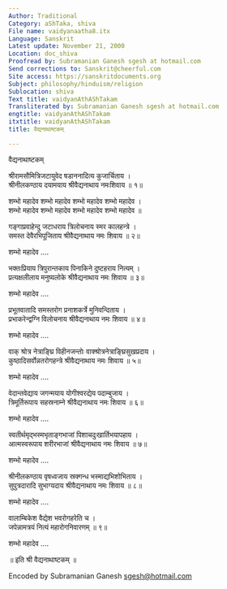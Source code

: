 ```yaml
---
Author: Traditional
Category: aShTaka, shiva
File name: vaidyanaatha8.itx
Language: Sanskrit
Latest update: November 21, 2000
Location: doc_shiva
Proofread by: Subramanian Ganesh sgesh at hotmail.com
Send corrections to: Sanskrit@cheerful.com
Site access: https://sanskritdocuments.org
Subject: philosophy/hinduism/religion
Sublocation: shiva
Text title: vaidyanAthAShTakam
Transliterated by: Subramanian Ganesh sgesh at hotmail.com
engtitle: vaidyanAthAShTakam
itxtitle: vaidyanAthAShTakam
title: वैद्यनाथाष्टकम्

---
```

  
 वैद्यनाथाष्टकम्   
  
श्रीरामसौमित्रिजटायुवेद षडाननादित्य कुजार्चिताय ।  
श्रीनीलकण्ठाय दयामयाय श्रीवैद्यनाथाय नमःशिवाय ॥ १॥  
  
शम्भो महादेव शम्भो महादेव शम्भो महादेव शम्भो महादेव ।  
शम्भो महादेव शम्भो महादेव शम्भो महादेव शम्भो महादेव ॥  
  
गङ्गाप्रवाहेन्दु जटाधराय त्रिलोचनाय स्मर कालहन्त्रे ।  
समस्त देवैरभिपूजिताय श्रीवैद्यनाथाय  नमः शिवाय ॥ २॥  
  
शम्भो महादेव ....  
  
भक्तःप्रियाय त्रिपुरान्तकाय पिनाकिने दुष्टहराय नित्यम् ।  
प्रत्यक्षलीलाय मनुष्यलोके श्रीवैद्यनाथाय नमः शिवाय ॥ ३॥  
  
शम्भो महादेव ....  
  
प्रभूतवातादि समस्तरोग प्रनाशकर्त्रे मुनिवन्दिताय ।  
प्रभाकरेन्द्वग्नि विलोचनाय श्रीवैद्यनाथाय नमः शिवाय ॥ ४॥  
  
शम्भो महादेव ....  
  
वाक् श्रोत्र नेत्राङ्घ्रि विहीनजन्तोः वाक्श्रोत्रनेत्राङ्घ्रिसुखप्रदाय ।  
कुष्ठादिसर्वोन्नतरोगहन्त्रे श्रीवैद्यनाथाय नमः शिवाय ॥ ५॥  
  
शम्भो महादेव ....  
  
वेदान्तवेद्याय जगन्मयाय योगीश्वरद्येय पदाम्बुजाय ।  
त्रिमूर्तिरूपाय सहस्रनाम्ने श्रीवैद्यनाथाय नमः शिवाय ॥ ६॥  
  
शम्भो महादेव ....  
  
स्वतीर्थमृद्भस्मभृताङ्गभाजां पिशाचदुःखार्तिभयापहाय ।  
आत्मस्वरूपाय शरीरभाजां श्रीवैद्यनाथाय नमः शिवाय ॥ ७॥  
  
शम्भो महादेव ....  
  
श्रीनीलकण्ठाय वृषध्वजाय स्रक्गन्ध भस्माद्यभिशोभिताय ।  
सुपुत्रदारादि सुभाग्यदाय श्रीवैद्यनाथाय नमः शिवाय ॥ ८॥  
  
शम्भो महादेव ....  
  
वालाम्बिकेश वैद्येश भवरोगहरेति च ।  
जपेन्नामत्रयं नित्यं महारोगनिवारणम् ॥ ९॥  
  
शम्भो महादेव ....  
  
   ॥ इति श्री वैद्यनाथाष्टकम् ॥  
  
  
  
  
  
Encoded by Subramanian Ganesh sgesh@hotmail.com  
  
